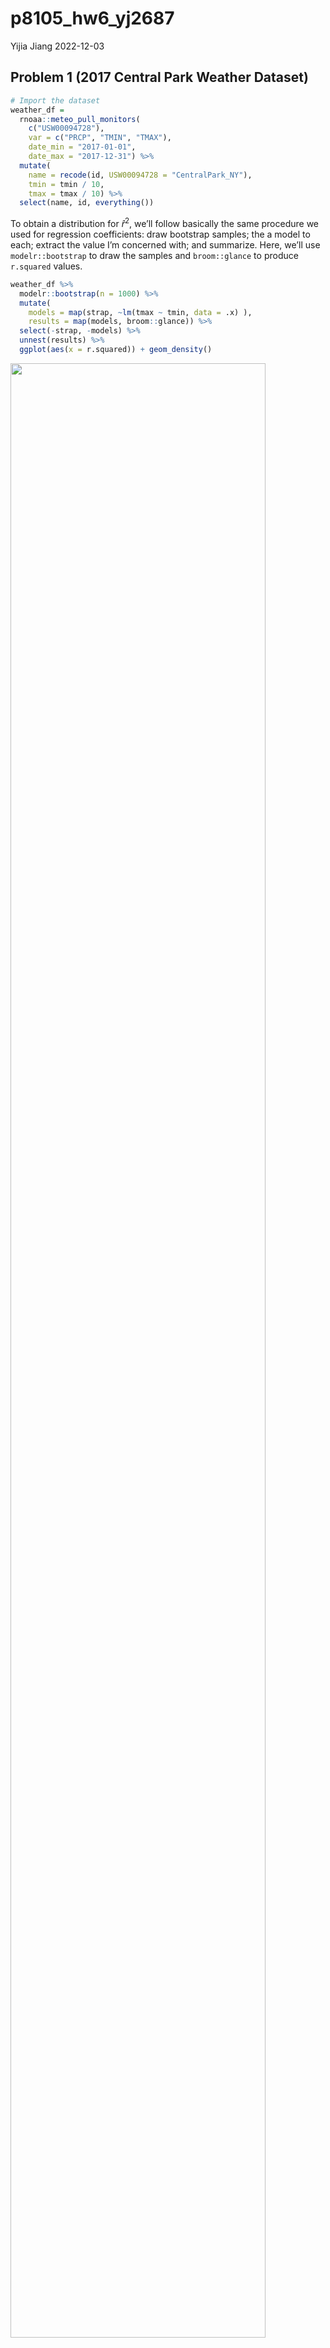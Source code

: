 p8105_hw6_yj2687
================
Yijia Jiang
2022-12-03

## Problem 1 (2017 Central Park Weather Dataset)

``` r
# Import the dataset
weather_df = 
  rnoaa::meteo_pull_monitors(
    c("USW00094728"),
    var = c("PRCP", "TMIN", "TMAX"), 
    date_min = "2017-01-01",
    date_max = "2017-12-31") %>%
  mutate(
    name = recode(id, USW00094728 = "CentralPark_NY"),
    tmin = tmin / 10,
    tmax = tmax / 10) %>%
  select(name, id, everything())
```

To obtain a distribution for $\hat{r}^2$, we’ll follow basically the
same procedure we used for regression coefficients: draw bootstrap
samples; the a model to each; extract the value I’m concerned with; and
summarize. Here, we’ll use `modelr::bootstrap` to draw the samples and
`broom::glance` to produce `r.squared` values.

``` r
weather_df %>% 
  modelr::bootstrap(n = 1000) %>% 
  mutate(
    models = map(strap, ~lm(tmax ~ tmin, data = .x) ),
    results = map(models, broom::glance)) %>% 
  select(-strap, -models) %>% 
  unnest(results) %>% 
  ggplot(aes(x = r.squared)) + geom_density()
```

<img src="p8105_hw6_yj2687_files/figure-gfm/unnamed-chunk-2-1.png" width="90%" />

The $\hat{r}^2$ value is high, and the upper bound at 1 may be a cause
for the generally skewed shape of the distribution. If we wanted to
construct a confidence interval for $r^2$, we could take the 2.5% and
97.5% quantiles of the estimates across bootstrap samples. However,
because the shape isn’t symmetric, using the mean +/- 1.96 times the
standard error probably wouldn’t work well.

We can produce a distribution for $\log(\beta_0 * \beta1)$ using a
similar approach, with a bit more wrangling before we make our plot.

``` r
weather_df %>% 
  modelr::bootstrap(n = 1000) %>% 
  mutate(
    models = map(strap, ~lm(tmax ~ tmin, data = .x) ),
    results = map(models, broom::tidy)) %>% 
  select(-strap, -models) %>% 
  unnest(results) %>% 
  select(id = `.id`, term, estimate) %>% 
  pivot_wider(
    names_from = term, 
    values_from = estimate) %>% 
  rename(beta0 = `(Intercept)`, beta1 = tmin) %>% 
  mutate(log_b0b1 = log(beta0 * beta1)) %>% 
  ggplot(aes(x = log_b0b1)) + geom_density()
```

<img src="p8105_hw6_yj2687_files/figure-gfm/unnamed-chunk-3-1.png" width="90%" />

As with $r^2$, this distribution is somewhat skewed and has some
outliers.

The point of this is not to say you should always use the bootstrap –
it’s possible to establish “large sample” distributions for strange
parameters / values / summaries in a lot of cases, and those are great
to have. But it is helpful to know that there’s a way to do inference
even in tough cases.

 

## Problem 2 (Homicide Dataset)

``` r
# Import the dataset
homicide_url = "https://raw.githubusercontent.com/washingtonpost/data-homicides/master/homicide-data.csv"
homicide_raw = read_csv(url(homicide_url)) 

# Clean the dataset
# Create variables city_state, resolved;
# Omit cities without victim race reports and error city;
# Limit victim_race to white or black
homicide_df = homicide_raw %>% 
  janitor::clean_names() %>% 
  mutate(reported_date = as.Date(as.character(reported_date), format = "%Y%m%d"),
         victim_age = as.numeric(victim_age),
         victim_race = fct_relevel(victim_race, "White"),
         victim_sex = fct_relevel(victim_sex, "Female"),
         state = toupper(state),
         city_state = str_c(city, state, sep = ", "),
         resolved = as.numeric(disposition == "Closed by arrest")) %>% 
  filter(!city_state %in% c("Dallas, TX","Phoenix, AZ","Kansas City, MO","Tulsa, AL"),
         victim_race %in% c("White","Black")) %>% 
  relocate(city_state) 
```

``` r
#  For the city of Baltimore, MD, fit a logistic regression with resolved vs unresolved as the outcome and victim age, sex and race as predictors.
baltimore_logistic = homicide_df %>%
    filter(city_state == "Baltimore, MD") %>% 
    glm(resolved ~ victim_age + victim_race + victim_sex, data = ., family = binomial()) 

# Obtain the estimate and CI of the adjusted odds ratio for solving homicides
baltimore_logistic_summary = baltimore_logistic %>% 
  broom::tidy() %>% 
  mutate(OR = exp(estimate),
         CI_lower = exp(estimate - 1.96 * std.error),
         CI_upper = exp(estimate + 1.96 * std.error)) %>% 
  select(term, OR, CI_lower,CI_upper)

baltimore_logistic_summary
```

    ## # A tibble: 4 × 4
    ##   term                OR CI_lower CI_upper
    ##   <chr>            <dbl>    <dbl>    <dbl>
    ## 1 (Intercept)      3.16     1.99     5.03 
    ## 2 victim_age       0.993    0.987    1.00 
    ## 3 victim_raceBlack 0.431    0.306    0.607
    ## 4 victim_sexMale   0.426    0.325    0.558

``` r
# Comparing male victims to female victims keeping all other variables fixed
baltimore_logistic_summary %>% 
  filter(term == "victim_sexMale") %>%
  mutate(term = str_replace(term, "victim_sex", "Victim Sex: ")) %>% 
  knitr::kable(digits = 3, align = "lccc", 
               col.names = c("Term", "Estimated adjusted OR", "Lower bound of 95%CI", "Upper bound of 95%CI"))
```

| Term             | Estimated adjusted OR | Lower bound of 95%CI | Upper bound of 95%CI |
|:-----------------|:---------------------:|:--------------------:|:--------------------:|
| Victim Sex: Male |         0.426         |        0.325         |        0.558         |

-   Holding all other variables constant, the estimate of the adjusted
    odds ratio for solving homicides is 0.426 comparing male victims to
    female victims with 95% CI of (0.325, 0.558).
-   For the city of Baltimore, MD, controlling for all other variables,
    the homicides whose victim is male are less like to be resolved than
    those whose victim is female.

``` r
# For all the cities, extract the adjusted odds ratio (and CI) for solving homicides comparing male victims to female victims
allcities_logistic = homicide_df %>% 
  nest(data = -city_state) %>% 
  mutate(
    models = map(data, ~glm(resolved ~ victim_age + victim_race + victim_sex, data = ., family = binomial())),
    results = map(models, ~broom::tidy(.x))) %>% 
  select(city_state, results) %>% 
  unnest(results) %>% 
  mutate(
    OR = exp(estimate),
    CI_lower = exp(estimate - 1.96 * std.error),
    CI_upper = exp(estimate + 1.96 * std.error),
  ) %>% 
  filter(term == "victim_sexMale") %>% 
  select(city_state, OR, CI_lower, CI_upper) 

allcities_logistic %>% 
  knitr::kable(digits = 3, align = "llccc", col.names = c("City", "Estimated adjusted OR", "Lower bound of 95%CI", "Upper bound of 95%CI"))
```

| City               | Estimated adjusted OR | Lower bound of 95%CI | Upper bound of 95%CI |
|:-------------------|:----------------------|:--------------------:|:--------------------:|
| Albuquerque, NM    | 1.767                 |        0.831         |        3.761         |
| Atlanta, GA        | 1.000                 |        0.684         |        1.463         |
| Baltimore, MD      | 0.426                 |        0.325         |        0.558         |
| Baton Rouge, LA    | 0.381                 |        0.209         |        0.695         |
| Birmingham, AL     | 0.870                 |        0.574         |        1.318         |
| Boston, MA         | 0.674                 |        0.356         |        1.276         |
| Buffalo, NY        | 0.521                 |        0.290         |        0.935         |
| Charlotte, NC      | 0.884                 |        0.557         |        1.403         |
| Chicago, IL        | 0.410                 |        0.336         |        0.501         |
| Cincinnati, OH     | 0.400                 |        0.236         |        0.677         |
| Columbus, OH       | 0.532                 |        0.378         |        0.750         |
| Denver, CO         | 0.479                 |        0.236         |        0.971         |
| Detroit, MI        | 0.582                 |        0.462         |        0.734         |
| Durham, NC         | 0.812                 |        0.392         |        1.683         |
| Fort Worth, TX     | 0.669                 |        0.397         |        1.127         |
| Fresno, CA         | 1.335                 |        0.580         |        3.071         |
| Houston, TX        | 0.711                 |        0.558         |        0.907         |
| Indianapolis, IN   | 0.919                 |        0.679         |        1.242         |
| Jacksonville, FL   | 0.720                 |        0.537         |        0.966         |
| Las Vegas, NV      | 0.837                 |        0.608         |        1.154         |
| Long Beach, CA     | 0.410                 |        0.156         |        1.082         |
| Los Angeles, CA    | 0.662                 |        0.458         |        0.956         |
| Louisville, KY     | 0.491                 |        0.305         |        0.790         |
| Memphis, TN        | 0.723                 |        0.529         |        0.988         |
| Miami, FL          | 0.515                 |        0.304         |        0.872         |
| Milwaukee, WI      | 0.727                 |        0.499         |        1.060         |
| Minneapolis, MN    | 0.947                 |        0.478         |        1.875         |
| Nashville, TN      | 1.034                 |        0.685         |        1.562         |
| New Orleans, LA    | 0.585                 |        0.422         |        0.811         |
| New York, NY       | 0.262                 |        0.138         |        0.499         |
| Oakland, CA        | 0.563                 |        0.365         |        0.868         |
| Oklahoma City, OK  | 0.974                 |        0.624         |        1.520         |
| Omaha, NE          | 0.382                 |        0.203         |        0.721         |
| Philadelphia, PA   | 0.496                 |        0.378         |        0.652         |
| Pittsburgh, PA     | 0.431                 |        0.265         |        0.700         |
| Richmond, VA       | 1.006                 |        0.498         |        2.033         |
| San Antonio, TX    | 0.705                 |        0.398         |        1.249         |
| Sacramento, CA     | 0.669                 |        0.335         |        1.337         |
| Savannah, GA       | 0.867                 |        0.422         |        1.780         |
| San Bernardino, CA | 0.500                 |        0.171         |        1.462         |
| San Diego, CA      | 0.413                 |        0.200         |        0.855         |
| San Francisco, CA  | 0.608                 |        0.317         |        1.165         |
| St. Louis, MO      | 0.703                 |        0.530         |        0.932         |
| Stockton, CA       | 1.352                 |        0.621         |        2.942         |
| Tampa, FL          | 0.808                 |        0.348         |        1.876         |
| Tulsa, OK          | 0.976                 |        0.614         |        1.552         |
| Washington, DC     | 0.690                 |        0.468         |        1.017         |

``` r
# Create a plot showing the estimated ORs and CIs for each city
allcities_logistic %>% 
  mutate(city_state = fct_reorder(city_state, OR)) %>%
  ggplot(aes(x = city_state, y = OR)) +
  geom_point() +
  geom_errorbar(aes(ymin = CI_lower, ymax = CI_upper)) +
  labs(x = "City", y = "Estimated OR with CI",
       title = "Estimated Odds Ratios and CIs for Solving Homicides Comparing Male to Female Victims") +
  theme(axis.text.x = element_text(angle = 90, vjust = 0.5, hjust = 1), 
        plot.title = element_text(size = 12)) 
```

<img src="p8105_hw6_yj2687_files/figure-gfm/unnamed-chunk-7-1.png" width="90%" />

-   Holding all other variables constant, for most cities, homicides in
    which victim is male are less likely to be resolved than those in
    which the victim is female, as we can observe that most of the
    estimated odds ratios for solving homicides are less than 1.
-   In particular, for those where OR is less than 1 and CI fail to
    include 1, such as New York and Chicago, we can safely say that
    homicide cases with male victims are significantly less likely to be
    resolved compared to those with female victims.
-   However, for those whose CI includes 1, such as Stockton and
    Albuquerque, we cannot immediately tell that the homicide cases with
    male and female victims are solved at no apparent difference.

 

## Problem 3 (Child’s birthweight Dataset)

``` r
# Import the dataset
birthweight_raw <- read_csv("./p8105_hw6_data/birthweight.csv")

# Tidy the dataset
birthweight_df = birthweight_raw %>% 
  janitor::clean_names() %>%
  mutate(across(.cols = c(babysex, malform, frace, mrace), as.factor)) %>% 
  mutate(babysex = ifelse(babysex == "1", "Male","Female"),
         malform = ifelse(malform == "0", "Absent","Present"),
         frace = recode(frace, "1" = "White", "2" = "Black", "3" = "Asian", "4" = "Puerto Rican", "8" = "Other", "9" = "Unknown"),
         mrace = recode(mrace, "1" = "White", "2" = "Black", "3" = "Asian", "4" = "Puerto Rican", "8" = "Other"))

# Check for NA
map(birthweight_df, ~sum(is.na(.)))
```

    ## $babysex
    ## [1] 0
    ## 
    ## $bhead
    ## [1] 0
    ## 
    ## $blength
    ## [1] 0
    ## 
    ## $bwt
    ## [1] 0
    ## 
    ## $delwt
    ## [1] 0
    ## 
    ## $fincome
    ## [1] 0
    ## 
    ## $frace
    ## [1] 0
    ## 
    ## $gaweeks
    ## [1] 0
    ## 
    ## $malform
    ## [1] 0
    ## 
    ## $menarche
    ## [1] 0
    ## 
    ## $mheight
    ## [1] 0
    ## 
    ## $momage
    ## [1] 0
    ## 
    ## $mrace
    ## [1] 0
    ## 
    ## $parity
    ## [1] 0
    ## 
    ## $pnumlbw
    ## [1] 0
    ## 
    ## $pnumsga
    ## [1] 0
    ## 
    ## $ppbmi
    ## [1] 0
    ## 
    ## $ppwt
    ## [1] 0
    ## 
    ## $smoken
    ## [1] 0
    ## 
    ## $wtgain
    ## [1] 0

``` r
# Dataset summary
skimr::skim(birthweight_df)
```

|                                                  |                |
|:-------------------------------------------------|:---------------|
| Name                                             | birthweight_df |
| Number of rows                                   | 4342           |
| Number of columns                                | 20             |
| \_\_\_\_\_\_\_\_\_\_\_\_\_\_\_\_\_\_\_\_\_\_\_   |                |
| Column type frequency:                           |                |
| character                                        | 2              |
| factor                                           | 2              |
| numeric                                          | 16             |
| \_\_\_\_\_\_\_\_\_\_\_\_\_\_\_\_\_\_\_\_\_\_\_\_ |                |
| Group variables                                  | None           |

Data summary

**Variable type: character**

| skim_variable | n_missing | complete_rate | min | max | empty | n_unique | whitespace |
|:--------------|----------:|--------------:|----:|----:|------:|---------:|-----------:|
| babysex       |         0 |             1 |   4 |   6 |     0 |        2 |          0 |
| malform       |         0 |             1 |   6 |   7 |     0 |        2 |          0 |

**Variable type: factor**

| skim_variable | n_missing | complete_rate | ordered | n_unique | top_counts                              |
|:--------------|----------:|--------------:|:--------|---------:|:----------------------------------------|
| frace         |         0 |             1 | FALSE   |        5 | Whi: 2123, Bla: 1911, Pue: 248, Asi: 46 |
| mrace         |         0 |             1 | FALSE   |        4 | Whi: 2147, Bla: 1909, Pue: 243, Asi: 43 |

**Variable type: numeric**

| skim_variable | n_missing | complete_rate |    mean |     sd |     p0 |     p25 |     p50 |     p75 |   p100 | hist  |
|:--------------|----------:|--------------:|--------:|-------:|-------:|--------:|--------:|--------:|-------:|:------|
| bhead         |         0 |             1 |   33.65 |   1.62 |  21.00 |   33.00 |   34.00 |   35.00 |   41.0 | ▁▁▆▇▁ |
| blength       |         0 |             1 |   49.75 |   2.72 |  20.00 |   48.00 |   50.00 |   51.00 |   63.0 | ▁▁▁▇▁ |
| bwt           |         0 |             1 | 3114.40 | 512.15 | 595.00 | 2807.00 | 3132.50 | 3459.00 | 4791.0 | ▁▁▇▇▁ |
| delwt         |         0 |             1 |  145.57 |  22.21 |  86.00 |  131.00 |  143.00 |  157.00 |  334.0 | ▅▇▁▁▁ |
| fincome       |         0 |             1 |   44.11 |  25.98 |   0.00 |   25.00 |   35.00 |   65.00 |   96.0 | ▃▇▅▂▃ |
| gaweeks       |         0 |             1 |   39.43 |   3.15 |  17.70 |   38.30 |   39.90 |   41.10 |   51.3 | ▁▁▂▇▁ |
| menarche      |         0 |             1 |   12.51 |   1.48 |   0.00 |   12.00 |   12.00 |   13.00 |   19.0 | ▁▁▂▇▁ |
| mheight       |         0 |             1 |   63.49 |   2.66 |  48.00 |   62.00 |   63.00 |   65.00 |   77.0 | ▁▁▇▂▁ |
| momage        |         0 |             1 |   20.30 |   3.88 |  12.00 |   18.00 |   20.00 |   22.00 |   44.0 | ▅▇▂▁▁ |
| parity        |         0 |             1 |    0.00 |   0.10 |   0.00 |    0.00 |    0.00 |    0.00 |    6.0 | ▇▁▁▁▁ |
| pnumlbw       |         0 |             1 |    0.00 |   0.00 |   0.00 |    0.00 |    0.00 |    0.00 |    0.0 | ▁▁▇▁▁ |
| pnumsga       |         0 |             1 |    0.00 |   0.00 |   0.00 |    0.00 |    0.00 |    0.00 |    0.0 | ▁▁▇▁▁ |
| ppbmi         |         0 |             1 |   21.57 |   3.18 |  13.07 |   19.53 |   21.03 |   22.91 |   46.1 | ▃▇▁▁▁ |
| ppwt          |         0 |             1 |  123.49 |  20.16 |  70.00 |  110.00 |  120.00 |  134.00 |  287.0 | ▅▇▁▁▁ |
| smoken        |         0 |             1 |    4.15 |   7.41 |   0.00 |    0.00 |    0.00 |    5.00 |   60.0 | ▇▁▁▁▁ |
| wtgain        |         0 |             1 |   22.08 |  10.94 | -46.00 |   15.00 |   22.00 |   28.00 |   89.0 | ▁▁▇▁▁ |

-   In the data tidying and wrangling process, I converted the variable
    `babysex`, `malform`, `frace`, and `mrace` into factors as they are
    categorical variables, and then recoded them to their associated
    information for easy reference.
-   In our tidied dataset, no missing values was detected in all
    variables.

``` r
# Propose a regression model for birthweight
# Based on a data-driven model-building process
mult.fit = lm(bwt ~ ., data = birthweight_df)
step(mult.fit, direction = "both", k = 2)
```

    ## Start:  AIC=48717.83
    ## bwt ~ babysex + bhead + blength + delwt + fincome + frace + gaweeks + 
    ##     malform + menarche + mheight + momage + mrace + parity + 
    ##     pnumlbw + pnumsga + ppbmi + ppwt + smoken + wtgain
    ## 
    ## 
    ## Step:  AIC=48717.83
    ## bwt ~ babysex + bhead + blength + delwt + fincome + frace + gaweeks + 
    ##     malform + menarche + mheight + momage + mrace + parity + 
    ##     pnumlbw + pnumsga + ppbmi + ppwt + smoken
    ## 
    ## 
    ## Step:  AIC=48717.83
    ## bwt ~ babysex + bhead + blength + delwt + fincome + frace + gaweeks + 
    ##     malform + menarche + mheight + momage + mrace + parity + 
    ##     pnumlbw + ppbmi + ppwt + smoken
    ## 
    ## 
    ## Step:  AIC=48717.83
    ## bwt ~ babysex + bhead + blength + delwt + fincome + frace + gaweeks + 
    ##     malform + menarche + mheight + momage + mrace + parity + 
    ##     ppbmi + ppwt + smoken
    ## 
    ##            Df Sum of Sq       RSS   AIC
    ## - frace     4    124365 320848704 48712
    ## - malform   1      1419 320725757 48716
    ## - ppbmi     1      6346 320730684 48716
    ## - momage    1     28661 320752999 48716
    ## - mheight   1     66886 320791224 48717
    ## - menarche  1    111679 320836018 48717
    ## - ppwt      1    131132 320855470 48718
    ## <none>                  320724338 48718
    ## - fincome   1    193454 320917792 48718
    ## - parity    1    413584 321137922 48721
    ## - mrace     3    868321 321592659 48724
    ## - babysex   1    853796 321578134 48727
    ## - gaweeks   1   4611823 325336161 48778
    ## - smoken    1   5076393 325800732 48784
    ## - delwt     1   8008891 328733230 48823
    ## - blength   1 102050296 422774634 49915
    ## - bhead     1 106535716 427260054 49961
    ## 
    ## Step:  AIC=48711.51
    ## bwt ~ babysex + bhead + blength + delwt + fincome + gaweeks + 
    ##     malform + menarche + mheight + momage + mrace + parity + 
    ##     ppbmi + ppwt + smoken
    ## 
    ##            Df Sum of Sq       RSS   AIC
    ## - malform   1      1447 320850151 48710
    ## - ppbmi     1      6975 320855679 48710
    ## - momage    1     28379 320877083 48710
    ## - mheight   1     69502 320918206 48710
    ## - menarche  1    115708 320964411 48711
    ## - ppwt      1    133961 320982665 48711
    ## <none>                  320848704 48712
    ## - fincome   1    194405 321043108 48712
    ## - parity    1    414687 321263390 48715
    ## + frace     4    124365 320724338 48718
    ## - babysex   1    852133 321700837 48721
    ## - gaweeks   1   4625208 325473911 48772
    ## - smoken    1   5036389 325885093 48777
    ## - delwt     1   8013099 328861802 48817
    ## - mrace     3  13540415 334389119 48885
    ## - blength   1 101995688 422844392 49908
    ## - bhead     1 106662962 427511666 49956
    ## 
    ## Step:  AIC=48709.53
    ## bwt ~ babysex + bhead + blength + delwt + fincome + gaweeks + 
    ##     menarche + mheight + momage + mrace + parity + ppbmi + ppwt + 
    ##     smoken
    ## 
    ##            Df Sum of Sq       RSS   AIC
    ## - ppbmi     1      6928 320857079 48708
    ## - momage    1     28660 320878811 48708
    ## - mheight   1     69320 320919470 48708
    ## - menarche  1    116027 320966177 48709
    ## - ppwt      1    133894 320984044 48709
    ## <none>                  320850151 48710
    ## - fincome   1    193784 321043934 48710
    ## + malform   1      1447 320848704 48712
    ## - parity    1    414482 321264633 48713
    ## + frace     4    124393 320725757 48716
    ## - babysex   1    851279 321701430 48719
    ## - gaweeks   1   4624003 325474154 48770
    ## - smoken    1   5035195 325885346 48775
    ## - delwt     1   8029079 328879230 48815
    ## - mrace     3  13553320 334403471 48883
    ## - blength   1 102009225 422859375 49906
    ## - bhead     1 106675331 427525481 49954
    ## 
    ## Step:  AIC=48707.63
    ## bwt ~ babysex + bhead + blength + delwt + fincome + gaweeks + 
    ##     menarche + mheight + momage + mrace + parity + ppwt + smoken
    ## 
    ##            Df Sum of Sq       RSS   AIC
    ## - momage    1     29211 320886290 48706
    ## - menarche  1    117635 320974714 48707
    ## <none>                  320857079 48708
    ## - fincome   1    195199 321052278 48708
    ## + ppbmi     1      6928 320850151 48710
    ## + malform   1      1400 320855679 48710
    ## - parity    1    412984 321270064 48711
    ## + frace     4    125020 320732060 48714
    ## - babysex   1    850020 321707099 48717
    ## - mheight   1   1078673 321935752 48720
    ## - ppwt      1   2934023 323791103 48745
    ## - gaweeks   1   4621504 325478583 48768
    ## - smoken    1   5039368 325896447 48773
    ## - delwt     1   8024939 328882018 48813
    ## - mrace     3  13551444 334408523 48881
    ## - blength   1 102018559 422875638 49904
    ## - bhead     1 106821342 427678421 49953
    ## 
    ## Step:  AIC=48706.02
    ## bwt ~ babysex + bhead + blength + delwt + fincome + gaweeks + 
    ##     menarche + mheight + mrace + parity + ppwt + smoken
    ## 
    ##            Df Sum of Sq       RSS   AIC
    ## - menarche  1    100121 320986412 48705
    ## <none>                  320886290 48706
    ## - fincome   1    240800 321127090 48707
    ## + momage    1     29211 320857079 48708
    ## + ppbmi     1      7479 320878811 48708
    ## + malform   1      1678 320884612 48708
    ## - parity    1    431433 321317724 48710
    ## + frace     4    124743 320761547 48712
    ## - babysex   1    841278 321727568 48715
    ## - mheight   1   1076739 321963029 48719
    ## - ppwt      1   2913653 323799943 48743
    ## - gaweeks   1   4676469 325562760 48767
    ## - smoken    1   5045104 325931394 48772
    ## - delwt     1   8000672 328886962 48811
    ## - mrace     3  14667730 335554021 48894
    ## - blength   1 101990556 422876847 49902
    ## - bhead     1 106864308 427750598 49952
    ## 
    ## Step:  AIC=48705.38
    ## bwt ~ babysex + bhead + blength + delwt + fincome + gaweeks + 
    ##     mheight + mrace + parity + ppwt + smoken
    ## 
    ##            Df Sum of Sq       RSS   AIC
    ## <none>                  320986412 48705
    ## + menarche  1    100121 320886290 48706
    ## - fincome   1    245637 321232048 48707
    ## + momage    1     11698 320974714 48707
    ## + ppbmi     1      8823 320977589 48707
    ## + malform   1      1884 320984528 48707
    ## - parity    1    422770 321409181 48709
    ## + frace     4    128726 320857686 48712
    ## - babysex   1    846134 321832545 48715
    ## - mheight   1   1012240 321998651 48717
    ## - ppwt      1   2907049 323893461 48743
    ## - gaweeks   1   4662501 325648912 48766
    ## - smoken    1   5073849 326060260 48771
    ## - delwt     1   8137459 329123871 48812
    ## - mrace     3  14683609 335670021 48894
    ## - blength   1 102191779 423178191 49903
    ## - bhead     1 106779754 427766166 49950

    ## 
    ## Call:
    ## lm(formula = bwt ~ babysex + bhead + blength + delwt + fincome + 
    ##     gaweeks + mheight + mrace + parity + ppwt + smoken, data = birthweight_df)
    ## 
    ## Coefficients:
    ##       (Intercept)        babysexMale              bhead            blength  
    ##         -6070.264            -28.558            130.777             74.947  
    ##             delwt            fincome            gaweeks            mheight  
    ##             4.107              0.318             11.592              6.594  
    ##        mraceBlack         mraceAsian  mracePuerto Rican             parity  
    ##          -138.792            -74.887           -100.678             96.305  
    ##              ppwt             smoken  
    ##            -2.676             -4.843

-   By using the stepwise regression with Akaike information criterion
    (AIC), it determines objectively the best model as the one that
    minimizes the considered information criterion. The resulting model
    has 11 variables, which are `babysex`, `bhead`, `blength`, `delwt`,
    `fincome`, `gaweeks`, `mheight`, `mrace`, `parity`, `ppwt` and
    `smoken`.

``` r
model_fit1 = lm(bwt ~ babysex + bhead + blength + delwt + fincome + gaweeks + mheight + mrace + parity + ppwt + smoken, data = birthweight_df)
summary(model_fit1)
```

    ## 
    ## Call:
    ## lm(formula = bwt ~ babysex + bhead + blength + delwt + fincome + 
    ##     gaweeks + mheight + mrace + parity + ppwt + smoken, data = birthweight_df)
    ## 
    ## Residuals:
    ##      Min       1Q   Median       3Q      Max 
    ## -1097.18  -185.52    -3.39   174.14  2353.44 
    ## 
    ## Coefficients:
    ##                     Estimate Std. Error t value Pr(>|t|)    
    ## (Intercept)       -6070.2639   136.9081 -44.338  < 2e-16 ***
    ## babysexMale         -28.5580     8.4549  -3.378 0.000737 ***
    ## bhead               130.7770     3.4466  37.944  < 2e-16 ***
    ## blength              74.9471     2.0190  37.120  < 2e-16 ***
    ## delwt                 4.1067     0.3921  10.475  < 2e-16 ***
    ## fincome               0.3180     0.1747   1.820 0.068844 .  
    ## gaweeks              11.5925     1.4621   7.929 2.79e-15 ***
    ## mheight               6.5940     1.7849   3.694 0.000223 ***
    ## mraceBlack         -138.7925     9.9071 -14.009  < 2e-16 ***
    ## mraceAsian          -74.8868    42.3146  -1.770 0.076837 .  
    ## mracePuerto Rican  -100.6781    19.3247  -5.210 1.98e-07 ***
    ## parity               96.3047    40.3362   2.388 0.017004 *  
    ## ppwt                 -2.6756     0.4274  -6.261 4.20e-10 ***
    ## smoken               -4.8434     0.5856  -8.271  < 2e-16 ***
    ## ---
    ## Signif. codes:  0 '***' 0.001 '**' 0.01 '*' 0.05 '.' 0.1 ' ' 1
    ## 
    ## Residual standard error: 272.3 on 4328 degrees of freedom
    ## Multiple R-squared:  0.7181, Adjusted R-squared:  0.7173 
    ## F-statistic: 848.1 on 13 and 4328 DF,  p-value: < 2.2e-16

-   After looking at the summary, I found out the p-value of `fincome`
    is greater than 0.05 and hence I am going to remove it from my
    model.

``` r
# Check correlation between predictors and the selected continuous variables
birthweight_df %>%
  select(bhead, blength, delwt, fincome, gaweeks, mheight, parity, ppwt, smoken) %>% 
  PerformanceAnalytics::chart.Correlation(method = "pearson")
```

<img src="p8105_hw6_yj2687_files/figure-gfm/unnamed-chunk-11-1.png" width="90%" />

-   According to the correlation plot above, we can identify a potential
    collinearity between `delwt` and `ppwt` and between `bhead` and
    `blength`. Therefore, I plan to exclude `ppwt` and `blength` from my
    model, whose p-values are relatively larger in my model.

``` r
# Model after dropping blength, ppwt and fincome
model_fit2 = lm(bwt ~ babysex + bhead + delwt + gaweeks + mheight + mrace + parity + smoken, data = birthweight_df)
summary(model_fit2)
```

    ## 
    ## Call:
    ## lm(formula = bwt ~ babysex + bhead + delwt + gaweeks + mheight + 
    ##     mrace + parity + smoken, data = birthweight_df)
    ## 
    ## Residuals:
    ##      Min       1Q   Median       3Q      Max 
    ## -1116.19  -210.65    -3.58   200.63  2178.92 
    ## 
    ## Coefficients:
    ##                     Estimate Std. Error t value Pr(>|t|)    
    ## (Intercept)       -5298.2546   156.2679 -33.905  < 2e-16 ***
    ## babysexMale         -21.2733     9.7599  -2.180   0.0293 *  
    ## bhead               199.8843     3.3751  59.224  < 2e-16 ***
    ## delwt                 2.7566     0.2423  11.375  < 2e-16 ***
    ## gaweeks              20.8795     1.6628  12.557  < 2e-16 ***
    ## mheight               9.2046     2.0236   4.549 5.55e-06 ***
    ## mraceBlack         -173.6867    10.6120 -16.367  < 2e-16 ***
    ## mraceAsian          -71.8091    48.7970  -1.472   0.1412    
    ## mracePuerto Rican  -129.9751    22.0460  -5.896 4.02e-09 ***
    ## parity               81.4385    46.5536   1.749   0.0803 .  
    ## smoken               -6.6212     0.6734  -9.833  < 2e-16 ***
    ## ---
    ## Signif. codes:  0 '***' 0.001 '**' 0.01 '*' 0.05 '.' 0.1 ' ' 1
    ## 
    ## Residual standard error: 314.5 on 4331 degrees of freedom
    ## Multiple R-squared:  0.6238, Adjusted R-squared:  0.623 
    ## F-statistic: 718.3 on 10 and 4331 DF,  p-value: < 2.2e-16

-   After dropping the three variables `blength`, `ppwt` and `fincome`,
    I rebuild my model and obtain the results that the p-value for
    `parity` is greater than 0.05, which is not signicant at the level
    of 0.05. Thus, I drop this variable too.

``` r
# Model after dropping blength, ppwt, fincome and parity
model_fit3 = lm(bwt ~ babysex + bhead + delwt + gaweeks + mheight + mrace + smoken, data = birthweight_df)
summary(model_fit3)
```

    ## 
    ## Call:
    ## lm(formula = bwt ~ babysex + bhead + delwt + gaweeks + mheight + 
    ##     mrace + smoken, data = birthweight_df)
    ## 
    ## Residuals:
    ##      Min       1Q   Median       3Q      Max 
    ## -1116.93  -210.80    -3.68   201.53  2179.56 
    ## 
    ## Coefficients:
    ##                     Estimate Std. Error t value Pr(>|t|)    
    ## (Intercept)       -5288.6892   156.2094 -33.856  < 2e-16 ***
    ## babysexMale         -21.7498     9.7584  -2.229   0.0259 *  
    ## bhead               199.9740     3.3755  59.243  < 2e-16 ***
    ## delwt                 2.7599     0.2424  11.386  < 2e-16 ***
    ## gaweeks              20.6460     1.6578  12.454  < 2e-16 ***
    ## mheight               9.1518     2.0239   4.522 6.29e-06 ***
    ## mraceBlack         -173.7660    10.6144 -16.371  < 2e-16 ***
    ## mraceAsian          -71.9106    48.8086  -1.473   0.1407    
    ## mracePuerto Rican  -130.4461    22.0496  -5.916 3.55e-09 ***
    ## smoken               -6.6232     0.6735  -9.834  < 2e-16 ***
    ## ---
    ## Signif. codes:  0 '***' 0.001 '**' 0.01 '*' 0.05 '.' 0.1 ' ' 1
    ## 
    ## Residual standard error: 314.5 on 4332 degrees of freedom
    ## Multiple R-squared:  0.6236, Adjusted R-squared:  0.6228 
    ## F-statistic: 797.4 on 9 and 4332 DF,  p-value: < 2.2e-16

-   Final model is as follows: bwt \~ babysex + bhead + delwt +
    gaweeks + mheight + mrace + smoken.

``` r
# Make a plot of model residuals against fitted values
birthweight_df %>%
  add_residuals(model_fit3) %>%
  add_predictions(model_fit3) %>%
  ggplot(aes(x = pred, y = resid)) +
  geom_point(alpha = 0.6) +
  geom_smooth(method = "lm", se = FALSE) +
  labs(x = "Fitted Values", y = "Residuals", 
       title = "Model Residuals Against Fitted Values") 
```

<img src="p8105_hw6_yj2687_files/figure-gfm/unnamed-chunk-14-1.png" width="90%" />

-   The residuals vs. fitted values plot can be used to assess constant
    variance in the data. From the plot above, we can observe a outlier
    with residual greater than 2000 and a cluster around 0 towards the
    higher end of the fitted values, between 2000 and 4000. It looks
    like a nonconstant variance plot as the spread of the residuals
    fails to be roughly equal at each level of the fitted values. Thus,
    we will say that the constant variance assumption is violated.

``` r
# Model using length at birth and gestational age as predictors (main effects only)
comp_fit1 = lm(bwt ~ blength + gaweeks, data = birthweight_df)
summary(comp_fit1)
```

    ## 
    ## Call:
    ## lm(formula = bwt ~ blength + gaweeks, data = birthweight_df)
    ## 
    ## Residuals:
    ##     Min      1Q  Median      3Q     Max 
    ## -1709.6  -215.4   -11.4   208.2  4188.8 
    ## 
    ## Coefficients:
    ##              Estimate Std. Error t value Pr(>|t|)    
    ## (Intercept) -4347.667     97.958  -44.38   <2e-16 ***
    ## blength       128.556      1.990   64.60   <2e-16 ***
    ## gaweeks        27.047      1.718   15.74   <2e-16 ***
    ## ---
    ## Signif. codes:  0 '***' 0.001 '**' 0.01 '*' 0.05 '.' 0.1 ' ' 1
    ## 
    ## Residual standard error: 333.2 on 4339 degrees of freedom
    ## Multiple R-squared:  0.5769, Adjusted R-squared:  0.5767 
    ## F-statistic:  2958 on 2 and 4339 DF,  p-value: < 2.2e-16

``` r
# Model using head circumference, length, sex, and all interactions (including the three-way interaction) between these
comp_fit2 = lm(bwt ~ bhead + blength + babysex + bhead*blength + bhead*babysex + blength*babysex + bhead*blength*babysex, data = birthweight_df)
summary(comp_fit2)
```

    ## 
    ## Call:
    ## lm(formula = bwt ~ bhead + blength + babysex + bhead * blength + 
    ##     bhead * babysex + blength * babysex + bhead * blength * babysex, 
    ##     data = birthweight_df)
    ## 
    ## Residuals:
    ##      Min       1Q   Median       3Q      Max 
    ## -1132.99  -190.42   -10.33   178.63  2617.96 
    ## 
    ## Coefficients:
    ##                             Estimate Std. Error t value Pr(>|t|)    
    ## (Intercept)                -801.9487  1102.3077  -0.728 0.466948    
    ## bhead                       -16.5975    34.0916  -0.487 0.626388    
    ## blength                     -21.6460    23.3720  -0.926 0.354421    
    ## babysexMale               -6374.8684  1677.7669  -3.800 0.000147 ***
    ## bhead:blength                 3.3244     0.7126   4.666 3.17e-06 ***
    ## bhead:babysexMale           198.3932    51.0917   3.883 0.000105 ***
    ## blength:babysexMale         123.7729    35.1185   3.524 0.000429 ***
    ## bhead:blength:babysexMale    -3.8781     1.0566  -3.670 0.000245 ***
    ## ---
    ## Signif. codes:  0 '***' 0.001 '**' 0.01 '*' 0.05 '.' 0.1 ' ' 1
    ## 
    ## Residual standard error: 287.7 on 4334 degrees of freedom
    ## Multiple R-squared:  0.6849, Adjusted R-squared:  0.6844 
    ## F-statistic:  1346 on 7 and 4334 DF,  p-value: < 2.2e-16

``` r
# Make a comparison with two other models in terms of the cross-validated prediction error
# Set a seed
set.seed(123)

# Cross Validation
cv_df =
  crossv_mc(birthweight_df, 100) %>% 
  mutate(train = map(train, as_tibble),
         test = map(test, as_tibble)) %>% 
  mutate(model1 = map(train, ~lm(bwt ~ babysex + bhead + delwt + gaweeks + mheight + mrace + smoken, data = .x)),
         model2 = map(train, ~lm(bwt ~ blength + gaweeks, data = .x)),
         model3 = map(train, ~lm(bwt ~ bhead + blength + babysex + bhead*blength + bhead*babysex + blength*babysex + bhead*blength*babysex, data = .x))) %>% 
  mutate(rmse_model1 = map2_dbl(model1, test, ~rmse(model = .x, data = .y)),
         rmse_model2 = map2_dbl(model2, test, ~rmse(model = .x, data = .y)),
         rmse_model3 = map2_dbl(model3, test, ~rmse(model = .x, data = .y)))

cv_df %>% 
  select(starts_with("rmse")) %>% 
  pivot_longer(
    everything(),
    names_to = "model", 
    values_to = "rmse",
    names_prefix = "rmse_") %>% 
  mutate(model = fct_inorder(model)) %>% 
  ggplot(aes(x = model, y = rmse)) + 
  geom_violin() +
  labs(x = "Model", y = "Root Mean Square Error (RMSE)",
       title = "Model Comparison of the Cross-Validated Prediction Error") +
  scale_x_discrete(labels = c("My Model", "Model with Main effects", "Model with Interactions"))
```

<img src="p8105_hw6_yj2687_files/figure-gfm/unnamed-chunk-16-1.png" width="90%" />

-   From the plot, the model with main effects has the highest root mean
    square error (RMSE), followed by my proposed model and the model
    with interaction terms. To conclude, since the model with
    interaction terms my model has the relatively lowest RMSE, we will
    choose this model as the optimal model among the three models due to
    its better predictive ability.
